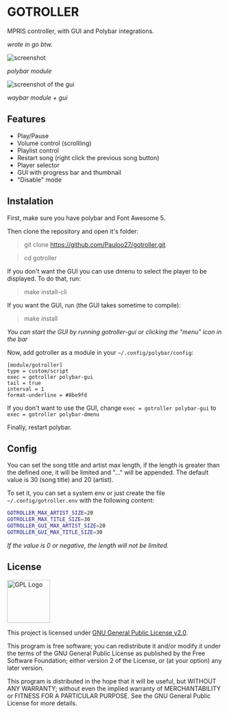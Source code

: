 # GOTROLLER

MPRIS controller, with GUI and Polybar integrations.

_wrote in go btw._

![screenshot](https://i.imgur.com/YJ0pMbG.png)

_polybar module_

![screenshot of the gui](https://i.imgur.com/uRI5Gos.png)

_waybar module + gui_

## Features

- Play/Pause
- Volume control (scrollling)
- Playlist control
- Restart song (right click the previous song button)
- Player selector
- GUI with progress bar and thumbnail
- "Disable" mode

## Instalation

First, make sure you have polybar and Font Awesome 5.

Then clone the repository and open it's folder:

> git clone https://github.com/Pauloo27/gotroller.git

> cd gotroller

If you don't want the GUI you can use dmenu to select the player to be 
displayed. To do that, run:
> make install-cli

If you want the GUI, run (the GUI takes sometime to compile):
> make install

_You can start the GUI by running gotroller-gui or clicking the "menu" icon
in the bar_

Now, add gotroller as a module in your `~/.config/polybar/config`:
```
[module/gotroller]
type = custom/script
exec = gotroller polybar-gui
tail = true
interval = 1
format-underline = #8be9fd
```

If you don't want to use the GUI, change `exec = gotroller polybar-gui` to 
`exec = gotroller polybar-dmenu`

Finally, restart polybar.

## Config

You can set the song title and artist max length, if the length is greater than
the defined one, it will be limited and "..." will be appended. The default
value is 30 (song title) and 20 (artist).

To set it, you can set a system env or just create the file
`~/.config/gotroller.env` with the following content:
```bash
GOTROLLER_MAX_ARTIST_SIZE=20
GOTROLLER_MAX_TITLE_SIZE=30
GOTROLLER_GUI_MAX_ARTIST_SIZE=20
GOTROLLER_GUI_MAX_TITLE_SIZE=30
```

_If the value is 0 or negative, the length will not be limited._


## License

<img src="https://i.imgur.com/AuQQfiB.png" alt="GPL Logo" height="100px" />

This project is licensed under [GNU General Public License v2.0](./LICENSE).

This program is free software; you can redistribute it and/or modify 
it under the terms of the GNU General Public License as published by 
the Free Software Foundation; either version 2 of the License, or
(at your option) any later version.

This program is distributed in the hope that it will be useful,
but WITHOUT ANY WARRANTY; without even the implied warranty of
MERCHANTABILITY or FITNESS FOR A PARTICULAR PURPOSE. See the
GNU General Public License for more details.

